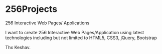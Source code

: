 256Projects
===========

256 Interactive Web Pages/ Applications

I want to create 256 Interactive Web Pages/Application using latest technologies including but not limited
to HTML5, CSS3, jQuery, Bootstrap

Thx
Keshav.
